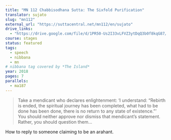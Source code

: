 ```yaml
---
title: "MN 112 Chabbisodhana Sutta: The Sixfold Purification"
translator: sujato
slug: "mn112"
external_url: "https://suttacentral.net/mn112/en/sujato"
drive_links:
  - "https://drive.google.com/file/d/1PR50-Us2I33vLFVZ3ytDqQ3b0f8kqG87/view?usp=drivesdk"
course: stages
status: featured
tags:
  - speech
  - nibbana
  - mn
# nibbana tag covered by *The Island*
year: 2018
pages: 7
parallels:
  - ma187
---
```


> Take a mendicant who declares enlightenment: ‘I understand: “Rebirth is ended, the spiritual journey has been completed, what had to be done has been done, there is no return to any state of existence.”’
You should neither approve nor dismiss that mendicant’s statement. Rather, you should question them...

How to reply to someone claiming to be an arahant.
